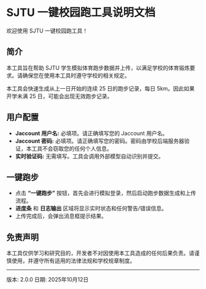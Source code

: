 # SJTU 一键校园跑工具说明文档

欢迎使用 SJTU 一键校园跑工具！

## 简介

本工具旨在帮助 SJTU 学生模拟体育跑步数据并上传，以满足学校的体育锻炼要求。请确保您在使用本工具时遵守学校的相关规定。

本工具会快速生成从上一日开始的连续 25 日的跑步记录，每日 5km。因此如果开学未满 25 日，可能会出现无效跑步记录。

## 用户配置

- **Jaccount 用户名:** 必填项。请正确填写您的 Jaccount 用户名。
- **Jaccount 密码:** 必填项。请正确填写您的密码。密码由学校后端服务器验证，本工具不会窃取您的任何个人信息。
- **实时验证码:** 无需填写。工具会调用外部模型自动识别并提交。

## 一键跑步

- 点击 **“一键跑步”** 按钮，首先会进行模拟登录，然后启动跑步数据生成和上传流程。
- **进度条** 和 **日志输出** 区域将显示实时状态和任何警告/错误信息。
- 上传完成后，会弹出消息框提示结果。

## 免责声明

本工具仅供学习和研究目的，开发者不对因使用本工具造成的任何后果负责。请谨慎使用，并遵守所有适用的法律法规和学校规章制度。

---

版本: 2.0.0
日期: 2025年10月12日
